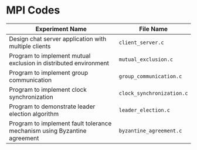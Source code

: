 # MPI Codes
| Experiment Name                                                | File Name                     |
|--------------------------------------------------------------|-------------------------------|
| Design chat server application with multiple clients         | `client_server.c`             |
| Program to implement mutual exclusion in distributed environment | `mutual_exclusion.c`          |
| Program to implement group communication                     | `group_communication.c`       |
| Program to implement clock synchronization                   | `clock_synchronization.c`     |
| Program to demonstrate leader election algorithm             | `leader_election.c`           |
| Program to implement fault tolerance mechanism using Byzantine agreement | `byzantine_agreement.c`       |
